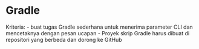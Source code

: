# Gradle
Kriteria: - buat tugas Gradle sederhana untuk menerima parameter CLI dan mencetaknya dengan pesan ucapan - Proyek skrip Gradle harus dibuat di repositori yang berbeda dan dorong ke GitHub
